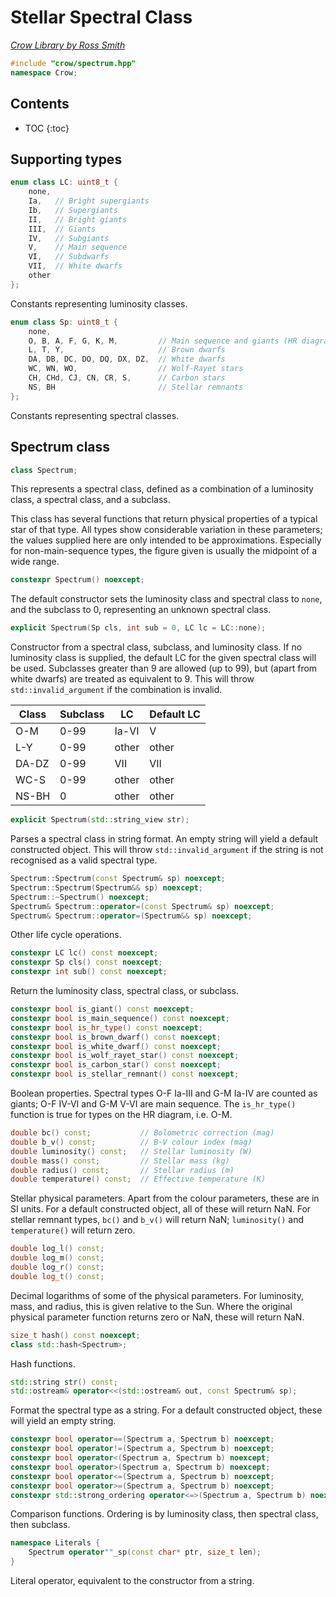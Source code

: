 # Stellar Spectral Class

_[Crow Library by Ross Smith](index.html)_

```c++
#include "crow/spectrum.hpp"
namespace Crow;
```

## Contents

* TOC
{:toc}

## Supporting types

```c++
enum class LC: uint8_t {
    none,
    Ia,   // Bright supergiants
    Ib,   // Supergiants
    II,   // Bright giants
    III,  // Giants
    IV,   // Subgiants
    V,    // Main sequence
    VI,   // Subdwarfs
    VII,  // White dwarfs
    other
};
```

Constants representing luminosity classes.

```c++
enum class Sp: uint8_t {
    none,
    O, B, A, F, G, K, M,         // Main sequence and giants (HR diagram types)
    L, T, Y,                     // Brown dwarfs
    DA, DB, DC, DO, DQ, DX, DZ,  // White dwarfs
    WC, WN, WO,                  // Wolf-Rayet stars
    CH, CHd, CJ, CN, CR, S,      // Carbon stars
    NS, BH                       // Stellar remnants
};
```

Constants representing spectral classes.

## Spectrum class

```c++
class Spectrum;
```

This represents a spectral class, defined as a combination of a luminosity
class, a spectral class, and a subclass.

This class has several functions that return physical properties of a typical
star of that type. All types show considerable variation in these parameters;
the values supplied here are only intended to be approximations. Especially
for non-main-sequence types, the figure given is usually the midpoint of a
wide range.

```c++
constexpr Spectrum() noexcept;
```

The default constructor sets the luminosity class and spectral class to
`none`, and the subclass to 0, representing an unknown spectral class.

```c++
explicit Spectrum(Sp cls, int sub = 0, LC lc = LC::none);
```

Constructor from a spectral class, subclass, and luminosity class. If no
luminosity class is supplied, the default LC for the given spectral class
will be used. Subclasses greater than 9 are allowed (up to 99), but
(apart from white dwarfs) are treated as equivalent to 9. This will throw
`std::invalid_argument` if the combination is invalid.

| Class  | Subclass  | LC     | Default LC  |
| -----  | --------  | --     | ----------  |
| O-M    | 0-99      | Ia-VI  | V           |
| L-Y    | 0-99      | other  | other       |
| DA-DZ  | 0-99      | VII    | VII         |
| WC-S   | 0-99      | other  | other       |
| NS-BH  | 0         | other  | other       |

```c++
explicit Spectrum(std::string_view str);
```

Parses a spectral class in string format. An empty string will yield a default
constructed object. This will throw `std::invalid_argument` if the string is
not recognised as a valid spectral type.

```c++
Spectrum::Spectrum(const Spectrum& sp) noexcept;
Spectrum::Spectrum(Spectrum&& sp) noexcept;
Spectrum::~Spectrum() noexcept;
Spectrum& Spectrum::operator=(const Spectrum& sp) noexcept;
Spectrum& Spectrum::operator=(Spectrum&& sp) noexcept;
```

Other life cycle operations.

```c++
constexpr LC lc() const noexcept;
constexpr Sp cls() const noexcept;
constexpr int sub() const noexcept;
```

Return the luminosity class, spectral class, or subclass.

```c++
constexpr bool is_giant() const noexcept;
constexpr bool is_main_sequence() const noexcept;
constexpr bool is_hr_type() const noexcept;
constexpr bool is_brown_dwarf() const noexcept;
constexpr bool is_white_dwarf() const noexcept;
constexpr bool is_wolf_rayet_star() const noexcept;
constexpr bool is_carbon_star() const noexcept;
constexpr bool is_stellar_remnant() const noexcept;
```

Boolean properties. Spectral types O-F Ia-III and G-M Ia-IV are counted as
giants; O-F IV-VI and G-M V-VI are main sequence. The `is_hr_type()` function
is true for types on the HR diagram, i.e. O-M.

```c++
double bc() const;           // Bolometric correction (mag)
double b_v() const;          // B-V colour index (mag)
double luminosity() const;   // Stellar luminosity (W)
double mass() const;         // Stellar mass (kg)
double radius() const;       // Stellar radius (m)
double temperature() const;  // Effective temperature (K)
```

Stellar physical parameters. Apart from the colour parameters, these are in SI
units. For a default constructed object, all of these will return NaN. For
stellar remnant types, `bc()` and `b_v()` will return NaN; `luminosity()` and
`temperature()` will return zero.

```c++
double log_l() const;
double log_m() const;
double log_r() const;
double log_t() const;
```

Decimal logarithms of some of the physical parameters. For luminosity, mass,
and radius, this is given relative to the Sun. Where the original physical
parameter function returns zero or NaN, these will return NaN.

```c++
size_t hash() const noexcept;
class std::hash<Spectrum>;
```

Hash functions.

```c++
std::string str() const;
std::ostream& operator<<(std::ostream& out, const Spectrum& sp);
```

Format the spectral type as a string. For a default constructed object, these
will yield an empty string.

```c++
constexpr bool operator==(Spectrum a, Spectrum b) noexcept;
constexpr bool operator!=(Spectrum a, Spectrum b) noexcept;
constexpr bool operator<(Spectrum a, Spectrum b) noexcept;
constexpr bool operator>(Spectrum a, Spectrum b) noexcept;
constexpr bool operator<=(Spectrum a, Spectrum b) noexcept;
constexpr bool operator>=(Spectrum a, Spectrum b) noexcept;
constexpr std::strong_ordering operator<=>(Spectrum a, Spectrum b) noexcept;
```

Comparison functions. Ordering is by luminosity class, then spectral class,
then subclass.

```c++
namespace Literals {
    Spectrum operator""_sp(const char* ptr, size_t len);
}
```

Literal operator, equivalent to the constructor from a string.
